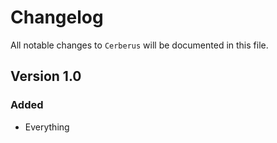 # Changelog

All notable changes to `Cerberus` will be documented in this file.

## Version 1.0

### Added
- Everything
